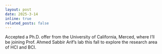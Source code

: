 ```yaml
---
layout: post
date: 2025-3-14
inline: true
related_posts: false
---
```


Accepted a Ph.D. offer from the University of California, Merced, where I’ll be joining Prof. Ahmed Sabbir Arif’s lab this fall to explore the research area of HCI and BCI.